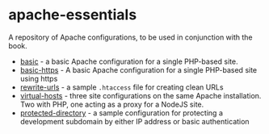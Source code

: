 # apache-essentials
A repository of Apache configurations, to be used in conjunction with the book.

* [basic](basic/) - a basic Apache configuration for a single PHP-based site.
* [basic-https](basic-https/) - A basic Apache configuration for a single PHP-based site using https
* [rewrite-urls](rewrite-urls) - a sample `.htaccess` file for creating clean URLs
* [virtual-hosts](virtual-hosts) - three site configurations on the same Apache installation. Two with PHP, one acting as a proxy for a NodeJS site.
* [protected-directory](protected-directory) - a sample configuration for protecting a development subdomain by either IP address or basic authentication